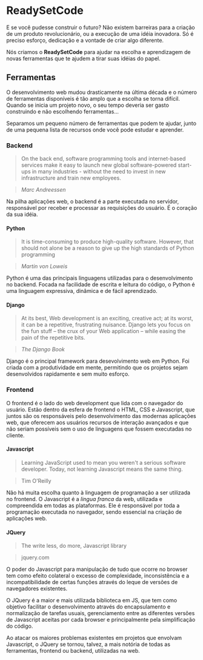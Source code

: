 # ReadySetCode

E se você pudesse construir o futuro? Não existem barreiras para a criação de um produto
revolucionário, ou a execução de uma idéia inovadora. Só é preciso esforço, dedicação e a
vontade de criar algo diferente.

Nós criamos o **ReadySetCode** para ajudar na escolha e aprendizagem de novas ferramentas que te
ajudem a tirar suas idéias do papel.

## Ferramentas
O desenvolvimento web mudou drasticamente na última década e o número de ferramentas disponíveis
é tão amplo que a escolha se torna difícil. Quando se inicia um projeto novo, o seu tempo
deveria ser gasto construindo e não escolhendo ferramentas...

Separamos um pequeno número de ferramentas que podem te ajudar, junto de uma pequena lista de
recursos onde você pode estudar e aprender.

### Backend
> On the back end, software programming tools and internet-based services make it easy to
> launch new global software-powered start-ups in many industries - without the need to invest
> in new infrastructure and train new employees.

> *Marc Andreessen*

Na pilha aplicações web, o backend é a parte executada no servidor, responsável por receber e
processar as requisições do usuário. É o coração da sua idéia.


#### Python
> It is time-consuming to produce high-quality software. However, that should not alone be a
> reason to give up the high standards of Python programming

> *Martin von Loweis*

Python é uma das principais linguagens utilizadas para o desenvolvimento no backend. Focada na
facilidade de escrita e leitura do código, o Python é uma linguagem expressiva, dinâmica e
de fácil aprendizado.


#### Django
> At its best, Web development is an exciting, creative act; at its worst, it can be a
> repetitive, frustrating nuisance. Django lets you focus on the fun stuff – the crux of your
> Web application – while easing the pain of the repetitive bits.

> *The Django Book*

Django é o principal framework para desevolvimento web em Python. Foi criada com a
produtividade em mente, permitindo que os projetos sejam desenvolvidos rapidamente e sem muito
esforço.


### Frontend
O frontend é o lado do web development que lida com o navegador do usuário. Estão dentro da esfera
de frontend o HTML, CSS e Javascript, que juntos são os responsáveis pelo desenvolvimento das
modernas aplicações web, que oferecem aos usuários recursos de interação avançados e que não seriam
possíveis sem o uso de linguagens que fossem executadas no cliente.

#### Javascript
> Learning JavaScript used to mean you weren't a serious software developer. Today, not
> learning Javascript means the same thing.

> Tim O'Reilly

Não há muita escolha quanto à linguagem de programação a ser utilizada no frontend. O Javascript é
a *lingua franca* da web, utilizada e compreendida em todas as plataformas. Ele é responsável por
toda a programação executada no navegador, sendo essencial na criação de aplicações web.

#### JQuery
> The write less, do more, Javascript library

> jquery.com

O poder do Javascript para manipulação de tudo que ocorre no browser tem como efeito colateral o
excesso de complexidade, inconsistência e a incompatibilidade de certas funções através do leque de
versões de navegadores existentes.

O JQuery é a maior e mais utilizada biblioteca em JS, que tem como objetivo facilitar o
desenvolvimento através do encapsulamento e normalização de tarefas usuais, gerenciamento entre
as diferentes versões de Javascript aceitas por cada browser e principalmente pela simplificação do
código.

Ao atacar os maiores problemas existentes em projetos que envolvam Javascript, o JQuery se tornou,
talvez, a mais notória de todas as ferramentas, frontend ou backend, utilizadas na web.
